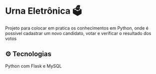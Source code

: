# Urna Eletrônica 🗳️

Projeto para colocar em pratica os conhecimentos em Python, onde é possivel cadastrar um novo candidato, votar e verificar o resultado dos votos

## ⚙ Tecnologias

Python com Flask e MySQL

